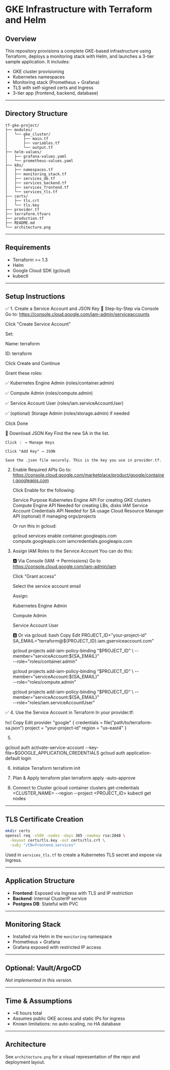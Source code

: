 # GKE Infrastructure with Terraform and Helm

## Overview

This repository provisions a complete GKE-based infrastructure using Terraform, deploys a monitoring stack with Helm, and launches a 3-tier sample application. It includes:

* GKE cluster provisioning
* Kubernetes namespaces
* Monitoring stack (Prometheus + Grafana)
* TLS with self-signed certs and Ingress
* 3-tier app (frontend, backend, database)

---

## Directory Structure

```
tf-gke-project/
├── modules/
│   └── gke_cluster/
│       ├── main.tf
│       ├── variables.tf
│       └── output.tf
├── helm-values/
│   ├── grafana-values.yaml
│   └── prometheus-values.yaml
├── k8s/
│   ├── namespaces.tf
│   ├── monitoring_stack.tf
│   ├── services_db.tf
│   ├── services_backend.tf
│   ├── services_frontend.tf
│   └── services_tls.tf
├── certs/
│   ├── tls.crt
│   └── tls.key
├── provider.tf
├── terraform.tfvars
├── production.tf
├── README.md
└── architecture.png
```

---

## Requirements

* Terraform >= 1.3
* Helm
* Google Cloud SDK (gcloud)
* kubectl

---

## Setup Instructions

✅ 1. Create a Service Account and JSON Key
🔹 Step-by-Step via Console
Go to: https://console.cloud.google.com/iam-admin/serviceaccounts

Click "Create Service Account"

Set:

Name: terraform

ID: terraform

Click Create and Continue

Grant these roles:

✅ Kubernetes Engine Admin (roles/container.admin)

✅ Compute Admin (roles/compute.admin)

✅ Service Account User (roles/iam.serviceAccountUser)

✅ (optional) Storage Admin (roles/storage.admin) if needed

Click Done

🔑 Download JSON Key
	Find the new SA in the list.

	Click ⋮ → Manage Keys

	Click "Add Key" → JSON

	Save the .json file securely. This is the key you use in provider.tf.




 2. Enable Required APIs
Go to: https://console.cloud.google.com/marketplace/product/google/container.googleapis.com

	Click Enable for the following:

	Service	Purpose
	Kubernetes Engine API	For creating GKE clusters
	Compute Engine API	Needed for creating LBs, disks
	IAM Service Account Credentials API	Needed for SA usage
	Cloud Resource Manager API (optional)	If managing orgs/projects

	Or run this in gcloud:

	gcloud services enable container.googleapis.com compute.googleapis.com iamcredentials.googleapis.com





 3. Assign IAM Roles to the Service Account
You can do this:

	🅰️ Via Console (IAM → Permissions)
	Go to https://console.cloud.google.com/iam-admin/iam

	Click "Grant access"

	Select the service account email

	Assign:

	Kubernetes Engine Admin

	Compute Admin

	Service Account User

	🅱️ Or via gcloud:
	bash
	Copy
	Edit
	PROJECT_ID="your-project-id"
	SA_EMAIL="terraform@${PROJECT_ID}.iam.gserviceaccount.com"

	gcloud projects add-iam-policy-binding "$PROJECT_ID" \
	  --member="serviceAccount:${SA_EMAIL}" \
	  --role="roles/container.admin"

	gcloud projects add-iam-policy-binding "$PROJECT_ID" \
	  --member="serviceAccount:${SA_EMAIL}" \
	  --role="roles/compute.admin"

	gcloud projects add-iam-policy-binding "$PROJECT_ID" \
	  --member="serviceAccount:${SA_EMAIL}" \
	  --role="roles/iam.serviceAccountUser"
  
  

  
✅ 4. Use the Service Account in Terraform
In your provider.tf:

hcl
Copy
Edit
provider "google" {
  credentials = file("path/to/terraform-sa.json")
  project     = "your-project-id"
  region      = "us-east4"
}




5.
gcloud auth activate-service-account --key-file=$GOOGLE_APPLICATION_CREDENTIALS
gcloud auth application-default login



6. Initialize Terraform
terraform init



7. Plan & Apply
terraform plan
terraform apply -auto-approve



8. Connect to Cluster
gcloud container clusters get-credentials <CLUSTER_NAME> --region <REGION> --project <PROJECT_ID>
kubectl get nodes

---

## TLS Certificate Creation

```bash
mkdir certs
openssl req -x509 -nodes -days 365 -newkey rsa:2048 \
  -keyout certs/tls.key -out certs/tls.crt \
  -subj "/CN=frontend.services"
```

Used in `services_tls.tf` to create a Kubernetes TLS secret and expose via Ingress.

---

## Application Structure

* **Frontend**: Exposed via Ingress with TLS and IP restriction
* **Backend**: Internal ClusterIP service
* **Postgres DB**: Stateful with PVC

---

## Monitoring Stack

* Installed via Helm in the `monitoring` namespace
* Prometheus + Grafana
* Grafana exposed with restricted IP access

---

## Optional: Vault/ArgoCD

*Not implemented in this version.*

---

## Time & Assumptions

* \~6 hours total
* Assumes public GKE access and static IPs for ingress
* Known limitations: no auto-scaling, no HA database

---

## Architecture

See `architecture.png` for a visual representation of the repo and deployment layout.
